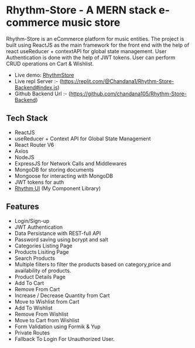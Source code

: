 # Rhythm-Store - A MERN stack e-commerce music store

Rhythm-Store is an eCommerce platform for music entities. The project is built using ReactJS as the main framework for the front end with the help of react useReducer + contextAPI for global state management. User Authentication is done with the help of JWT tokens. User can perform CRUD operations on Cart & Wishlist.

 - Live demo: [RhythmStore](https://rhythm-store.netlify.app/)
 - Live repl Server :- (https://replit.com/@Chandana1/Rhythm-Store-Backend#index.js)
 - Github Backend Url :- (https://github.com/chandana105/Rhythm-Store-Backend)

## Tech Stack
- ReactJS
- useReducer + Context API for Global State Management
- React Router V6
- Axios
- NodeJS
- ExpressJS for Network Calls and Middlewares
- MongoDB for storing documents
- Mongoose for interacting with MongoDB
- JWT tokens for auth
- [Rhythm UI](https://rhythmui.netlify.app/) (My Component Library)

## Features
- Login/Sign-up
- JWT Authentication
- Data Persistance with REST-full API
- Password saving using bcrypt and salt
- Categories Listing Page
- Products Lisiting Page
- Search Products
- Multiple filters to filter the products based on category,price and availability of products.
- Product Details Page
- Add To Cart
- Remove From Cart
- Increase / Decrease Quantity from Cart
- Move to Wishlist from Cart
- Add To Wishlist
- Remove From Wishlist
- Move to Cart from Wishlist
- Form Validation using Formik & Yup
- Private Routes
- Fallback To Login For Unauthorized User.

 
